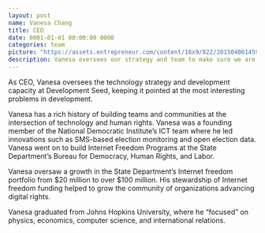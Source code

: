 ```yaml
---
layout: post
name: Vanesa Chang
title: CEO
date: 0001-01-01 00:00:00 0000
categories: team
picture: "https://assets.entrepreneur.com/content/16x9/822/20150406145944-dos-donts-taking-perfect-linkedin-profile-picture-selfie-mobile-camera-2.jpeg"
description: Vanesa oversees our strategy and team to make sure we are doing meaningful, impactful work.
---
```

As CEO, Vanesa oversees the technology strategy and development capacity at Development Seed, keeping it pointed at the most interesting problems in development.

Vanesa has a rich history of building teams and communities at the intersection of technology and human rights. Vanesa was a founding member of the National Democratic Institute’s ICT team where he led innovations such as SMS-based election monitoring and open election data. Vanesa went on to build Internet Freedom Programs at the State Department’s Bureau for Democracy, Human Rights, and Labor.

Vanesa oversaw a growth in the State Department’s Internet freedom portfolio from $20 million to over $100 million. His stewardship of Internet freedom funding helped to grow the community of organizations advancing digital rights.

Vanesa graduated from Johns Hopkins University, where he “focused” on physics, economics, computer science, and international relations.